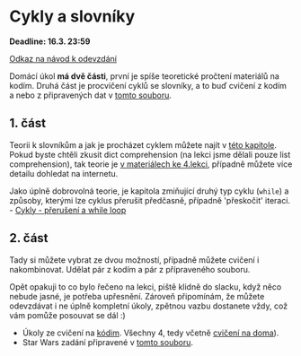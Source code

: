 # Cykly a slovníky

**Deadline: 16.3. 23:59**

[Odkaz na návod k odevzdání](https://docs.google.com/presentation/d/1iVXiZC8hUy9Irxxqebdaaz7-uTkuJT16/edit?usp=sharing&ouid=104337294426056946104&rtpof=true&sd=true)

Domácí úkol **má dvě části**, první je spíše teoretické pročtení materiálů na kodím. Druhá část je  procvičení cyklů se slovníky, a to buď cvičení z kodím a nebo z připravených dat v [tomto souboru](hw_3_data.py).

## 1. část
Teorii k slovníkům a jak je procházet cyklem můžete najít v [této kapitole](https://kodim.cz/czechitas/progr2-python/zaklady-programovani-2/slovniky-a-cykly). Pokud byste chtěli zkusit dict comprehension (na lekci jsme dělali pouze list comprehension), tak teorie je [v materiálech ke 4.lekci](../README.md#dict-comprehension), případně můžete více detailu dohledat na internetu.

Jako úplně dobrovolná teorie, je kapitola zmiňující druhý typ cyklu (`while`) a způsoby, kterými lze cyklus přerušit předčasně, případně 'přeskočit' iteraci.
    - [Cykly - přerušení a while loop](https://kodim.cz/czechitas/progr2-python/zaklady-programovani-2/cykly-2)

## 2. část

Tady si můžete vybrat ze dvou možností, případně můžete cvičení i nakombinovat. Udělat pár z kodím a pár z přípraveného souboru.

Opět opakuji to co bylo řečeno na lekci, piště klidně do slacku, když něco nebude jasné, je potřeba upřesnění. Zároveň připomínám, že můžete odevzdávat i ne úplně kompletní úkoly, zpětnou vazbu dostanete vždy, což vám pomůže posouvat se dál :)

- Úkoly ze cvičení na [kódim](https://kodim.cz/czechitas/progr2-python/zaklady-programovani-2/slovniky-a-cykly/#cviceni-slovniky-a-cykly). Všechny 4, tedy včetně [cvičení na doma](https://kodim.cz/czechitas/progr2-python/zaklady-programovani-2/slovniky-a-cykly/#cviceni-na-doma)).
- Star Wars zadání připravené v [tomto souboru](hw_3_data.py).
